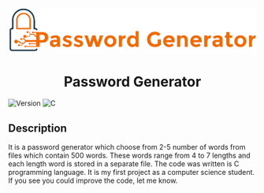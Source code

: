 <p align="center">
  <img src="https://github.com/rohan-bhautoo/Password-generator/blob/master/Password%20Generator%20logo.png">
</p>
<h1 align="center">Password Generator</h1>
<p>
  <img alt="Version" src="https://img.shields.io/badge/version-1.0.0-brightgreen.svg" />
  <img alt="C" src="https://img.shields.io/badge/C-00599C?logo=c&logoColor=white" />
</p>

## Description
It is a password generator which choose from 2-5 number of words from files which contain 500 words. These words range from 4 to 7 lengths and each length word is stored in a separate file. 
The code was written is C programming language.
It is my first project as a computer science student. If you see you could improve the code, let me know.
